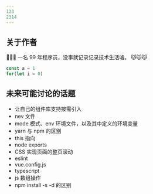 ```yaml
---
123
2314
---
```

## 关于作者

🎉🎉🎉 一名 99 年程序员，没事就记录记录技术生活咯。 🐱🐱🐱


```js
const a = 1
for(let i = 0)
```
## 未来可能讨论的话题

- 让自己的组件库支持按需引入
- nev 文件
- mode 模式、env 环境文件，以及其中定义的环境变量
- yarn 与 npm 的区别
- this 指向
- node exports
- CSS 实现页面的整页滚动
- eslint
- vue.config.js
- typescript
- js 数组操作
- npm install -s -d 的区别
